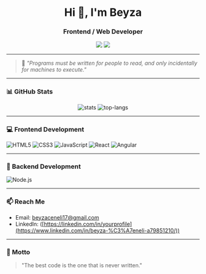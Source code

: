 <h1 align="center">Hi 👋, I'm Beyza</h1>
<h3 align="center">Frontend / Web Developer</h3>

<p align="center">
  <a href="mailto:beyzaceneli17@gmail.com"><img src="https://img.shields.io/badge/e--mail-YourEmail-blue?style=flat-square&logo=gmail"></a>
  <a href="https://www.linkedin.com/in/beyza-%C3%A7eneli-a79851210/"><img src="https://img.shields.io/badge/LinkedIn-YourName-blue?style=flat-square&logo=linkedin"></a>
</p>

---

> 💬 *"Programs must be written for people to read, and only incidentally for machines to execute."*

---

### 📊 GitHub Stats

<p align="center">
  <img src="https://github-readme-stats.vercel.app/api?username=yourgithubusername&show_icons=true&theme=radical" alt="stats" />
  <img src="https://github-readme-stats.vercel.app/api/top-langs/?username=yourgithubusername&layout=compact&theme=radical" alt="top-langs" />
</p>

---

### 💻 Frontend Development

![HTML5](https://img.shields.io/badge/HTML5-E34F26?style=flat-square&logo=html5&logoColor=white)
![CSS3](https://img.shields.io/badge/CSS3-1572B6?style=flat-square&logo=css3&logoColor=white)
![JavaScript](https://img.shields.io/badge/JavaScript-yellow?style=flat-square&logo=javascript&logoColor=black)
![React](https://img.shields.io/badge/React-61DAFB?style=flat-square&logo=react&logoColor=black)
![Angular](https://img.shields.io/badge/Angular-61DAFB?style=flat-square&logo=angular&logoColor=black)


---

### 🔧 Backend Development

![Node.js](https://img.shields.io/badge/Node.js-339933?style=flat-square&logo=nodedotjs&logoColor=white)

---

### 📫 Reach Me

- Email: beyzaceneli17@gmail.com
- LinkedIn: ([https://linkedin.com/in/yourprofile](https://www.linkedin.com/in/beyza-%C3%A7eneli-a79851210/))  


---

### 📌 Motto

> "The best code is the one that is never written."
